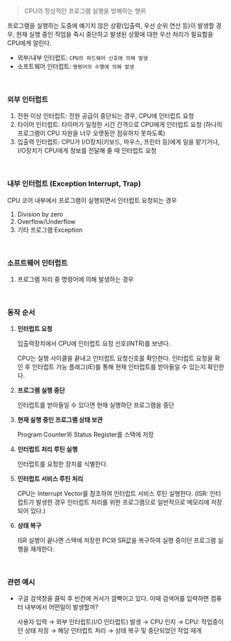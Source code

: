 > CPU의 정상적인 프로그램 실행을 방해하는 행위

프로그램을 실행하는 도중에 예기치 않은 상황(입출력, 우선 순위 연산 등)이 발생할 경우, 현재 실행 중인 작업을 즉시 중단하고 발생된 상황에 대한 우선 처리가 필요함을 CPU에게 알린다. 

- 외부/내부 인터럽트: `CPU의 하드웨어 신호에 의해 발생`
- 소프트웨어 인터럽트: `명령어의 수행에 의해 발생`

<br>

### 외부 인터럽트

1. 전원 이상 인터럽트: 전원 공급이 중단되는 경우, CPU에 인터럽트 요청
2. 타이머 인터럽트: 타이머가 일정한 시간 간격으로 CPU에게 인터럽트 요청 (하나의 프로그램이 CPU 자원을 너무 오랫동안 점유하지 못하도록)
3. 입출력 인터럽트: CPU가 I/O장치(키보드, 마우스, 프린터 등)에게 일을 맡기거나, I/O장치가 CPU에게 정보를 전달해 줄 때  인터럽트 요청

<br>


### 내부 인터럽트 (Exception Interrupt, Trap)

CPU 코어 내부에서 프로그램이 실행되면서 인터럽트 요청되는 경우

1. Division by zero
2. Overflow/Underflow
3. 기타 프로그램 Exception

<br>

### 소프트웨어 인터럽트

1. 프로그램 처리 중 명령어에 의해 발생하는 경우 

<br>

### 동작 순서

1. **인터럽트 요청**
    
    입출력장치에서 CPU에 인터럽트 요청 신호(INTR)를 보낸다.
    
    CPU는 실행 사이클을 끝내고 인터럽트 요청신호를 확인한다. 인터럽트 요청을 확인 후 인터럽트 가능 플래그(IE)를 통해 현재 인터럽트를 받아들일 수 있는지 확인한다.
    
2. **프로그램 실행 중단**
    
    인터럽트를 받아들일 수 있다면 현재 실행하던 프로그램을 중단
    
3. **현재 실행 중인 프로그램 상태 보관**
    
    Program Counter와  Status Register를 스택에 저장
    
4. **인터럽트 처리 루틴 실행**
    
    인터럽트를 요청한 장치를 식별한다. 
    
5. **인터럽트 서비스 루틴 처리** 
    
    CPU는 Interrupt Vector를 참조하여 인터럽트 서비스 루틴 실행한다. (ISR: 인터럽트가 발생한 경우 인터럽트 처리를 위한 프로그램으로 일반적으로 메모리에 저장되어 있다.)
    
6. **상태 복구** 
    
    ISR 실행이 끝나면 스택에 저장한 PC와 SR값을 복구하여 실행 중이던 프로그램 실행을 재개한다.

<br>

### 관련 예시

- 구글 검색창을 클릭 후 빈칸에 커서가 깜빡이고 있다. 이때 검색어를 입력하면 컴퓨터 내부에서 어떤일이 발생할까?
    
    사용자 입력 → 외부 인터럽트(I/O 인터럽트) 발생 → CPU 인지 → CPU: 작업중이던 상태 저장 → 해당 인터럽트 처리 → 상태 복구 및 중단되었던 작업 재개

<br>
